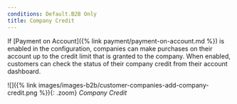 ```yaml
---
conditions: Default.B2B Only
title: Company Credit
---
```


If [Payment on Account]({% link payment/payment-on-account.md %}) is enabled in the configuration, companies can make purchases on their account up to the credit limit that is granted to the company.  When enabled, customers can check the status of their company credit from their account dashboard.

![]({% link images/images-b2b/customer-companies-add-company-credit.png %}){: .zoom}
_Company Credit_
